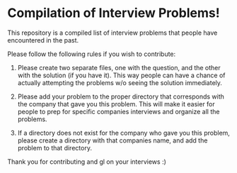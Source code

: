 # Compilation of Interview Problems!

This repository is a compiled list of interview problems that people have encountered in the past.

Please follow the following rules if you wish to contribute:

1. Please create two separate files, one with the question, and the other with the solution (if you have it). This way people can have a chance of actually attempting the problems w/o seeing the solution immediately.

2. Please add your problem to the proper directory that corresponds with the company that gave you this problem. This will make it easier for people to prep for specific companies interviews and organize all the problems.

3. If a directory does not exist for the company who gave you this problem, please create a directory with that companies name, and add the problem to that directory.

Thank you for contributing and gl on your interviews :) 
